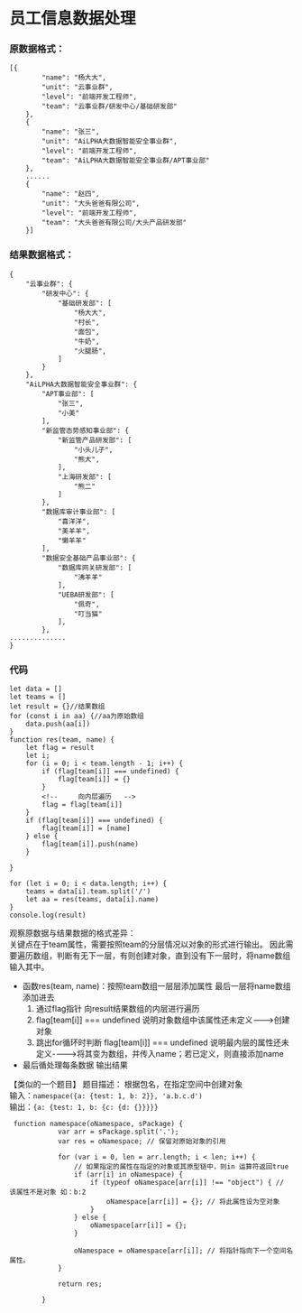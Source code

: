# 员工信息数据处理
### 原数据格式：
```
[{
        "name": "杨大大",
        "unit": "云事业群",
        "level": "前端开发工程师",
        "team": "云事业群/研发中心/基础研发部"
    },
    {
        "name": "张三",
        "unit": "AiLPHA大数据智能安全事业群",
        "level": "前端开发工程师",
        "team": "AiLPHA大数据智能安全事业群/APT事业部"
    },
    ......
    {
        "name": "赵四",
        "unit": "大头爸爸有限公司",
        "level": "前端开发工程师",
        "team": "大头爸爸有限公司/大头产品研发部"
    }]
```


### 结果数据格式：
```
{
    "云事业群": {
        "研发中心": {
            "基础研发部": [
                "杨大大",
                "村长",
                "面包",
                "牛奶",
                "火腿肠",
            ]
        }
    },
    "AiLPHA大数据智能安全事业群": {
        "APT事业部": [
            "张三",
            "小美"
        ],
        "新监管态势感知事业部": {
            "新监管产品研发部": [
                "小头儿子",
                "熊大",
            ],
            "上海研发部": [
                "熊二"
            ]
        },
        "数据库审计事业部": [
            "喜洋洋",
            "美羊羊",
            "懒羊羊"
        ],
        "数据安全基础产品事业部": {
            "数据库网关研发部": [
                "沸羊羊"
            ],
            "UEBA研发部": [
                "佩奇",
                "叮当猫"
            ],
        },
..............
}
```
### 代码
```
let data = []
let teams = []
let result = {}//结果数组
for (const i in aa) {//aa为原始数组
    data.push(aa[i])
}
function res(team, name) {
    let flag = result
    let i;
    for (i = 0; i < team.length - 1; i++) {
        if (flag[team[i]] === undefined) {
            flag[team[i]] = {}
        }
        <!--     向内层遍历   -->
        flag = flag[team[i]]
    }
    if (flag[team[i]] === undefined) {
        flag[team[i]] = [name]
    } else {
        flag[team[i]].push(name)
    }

}

for (let i = 0; i < data.length; i++) {
    teams = data[i].team.split('/')
    let aa = res(teams, data[i].name)
}
console.log(result)

```
观察原数据与结果数据的格式差异：    
关键点在于team属性，需要按照team的分层情况以对象的形式进行输出。
因此需要遍历数组，判断有无下一层，有则创建对象，直到没有下一层时，将name数组输入其中。
+ 函数res(team, name)：按照team数组一层层添加属性   最后一层将name数组添加进去     
   1. 通过flag指针 向result结果数组的内层进行遍历
   2. flag[team[i]] === undefined  说明对象数组中该属性还未定义--->创建对象
   3. 跳出for循环时判断 flag[team[i]] === undefined  说明最内层的属性还未定义---->将其变为数组，并传入name；若已定义，则直接添加name
+  最后循处理每条数据   输出结果


【类似的一个题目】
题目描述：
根据包名，在指定空间中创建对象    
输入：```namespace({a: {test: 1, b: 2}}, 'a.b.c.d')```   
输出：```{a: {test: 1, b: {c: {d: {}}}}}```
```
 function namespace(oNamespace, sPackage) {
            var arr = sPackage.split('.');
            var res = oNamespace; // 保留对原始对象的引用

            for (var i = 0, len = arr.length; i < len; i++) {
                // 如果指定的属性在指定的对象或其原型链中，则in 运算符返回true
                if (arr[i] in oNamespace) {
                    if (typeof oNamespace[arr[i]] !== "object") { // 该属性不是对象 如：b:2
                        oNamespace[arr[i]] = {}; // 将此属性设为空对象			
                    }
                } else {
                    oNamespace[arr[i]] = {};
                }

                oNamespace = oNamespace[arr[i]]; // 将指针指向下一个空间名属性。
            }

            return res;

        }
```